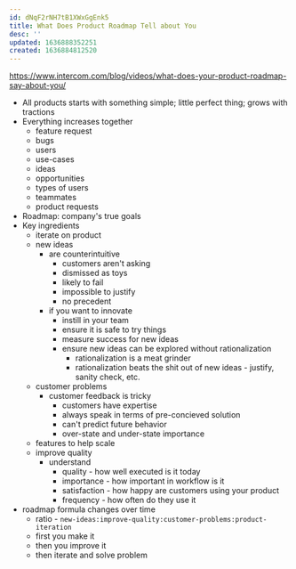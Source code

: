 ```yaml
---
id: dNqF2rNH7tB1XWxGgEnk5
title: What Does Product Roadmap Tell about You
desc: ''
updated: 1636888352251
created: 1636884812520
---
```



https://www.intercom.com/blog/videos/what-does-your-product-roadmap-say-about-you/

- All products starts with something simple; little perfect thing; grows with tractions
- Everything increases together
    - feature request
    - bugs
    - users
    - use-cases
    - ideas
    - opportunities
    - types of users
    - teammates
    - product requests
- Roadmap: company's true goals
- Key ingredients
    - iterate on product
    - new ideas
        - are counterintuitive
            - customers aren't asking
            - dismissed as toys
            - likely to fail
            - impossible to justify
            - no precedent
        - if you want to innovate
            - instill in your team
            - ensure it is safe to try things
            - measure success for new ideas
            - ensure new ideas can be explored without rationalization
                - rationalization is a meat grinder
                - rationalization beats the shit out of new ideas - justify, sanity check, etc.
    - customer problems
        - customer feedback is tricky
            - customers have expertise
            - always speak in terms of pre-concieved solution
            - can't predict future behavior
            - over-state and under-state importance
    - features to help scale
    - improve quality
        - understand
            - quality - how well executed is it today
            - importance - how important in workflow is it
            - satisfaction - how happy are customers using your product
            - frequency - how often do they use it
- roadmap formula changes over time
    - ratio - `new-ideas:improve-quality:customer-problems:product-iteration`
    - first you make it
    - then you improve it
    - then iterate and solve problem


